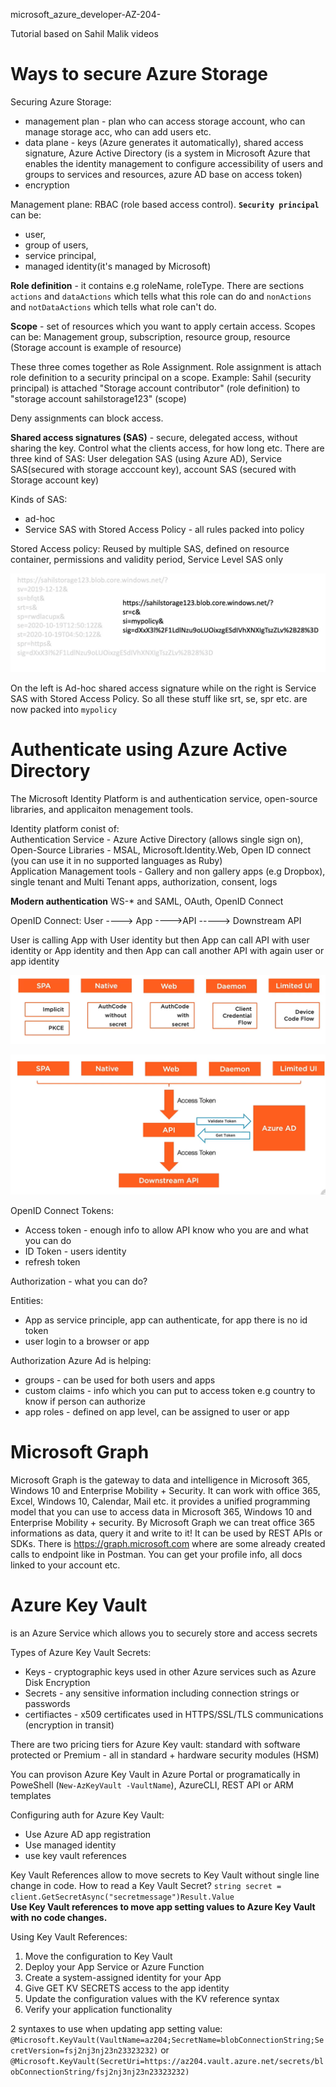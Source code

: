 microsoft_azure_developer-AZ-204-

Tutorial based on Sahil Malik videos

# Ways to secure Azure Storage

Securing Azure Storage:
* management plan - plan who can access storage account, who can manage storage acc, who can add users etc.
* data plane - keys (Azure generates it automatically), shared access signature, Azure Active Directory (is a system in Microsoft Azure that enables the identity management to configure accessibility of users and groups to services and resources, azure AD base on access token)
* encryption

Management plane: RBAC (role based access control).
<b>`Security principal`</b> can be:
* user, 
* group of users, 
* service principal, 
* managed identity(it's managed by Microsoft)

<b>Role definition</b> - it contains e.g roleName, roleType. There are sections `actions` and `dataActions` which tells what this role can do and `nonActions` and `notDataActions` which tells what role can't do.

<b>Scope</b> - set of resources which you want to apply certain access. Scopes can be: Management group, subscription, resource group, resource (Storage account is example of resource)

These three comes together as Role Assignment. Role assignment is attach role definition to a security principal on a scope. Example: Sahil (security principal) is attached "Storage account contributor" (role definition) to "storage account sahilstorage123" (scope)

Deny assignments can block access.

<b>Shared access signatures (SAS)</b> - secure, delegated access, without sharing the key. Control what the clients access, for how long etc.
There are three kind of SAS: User delegation SAS (using Azure AD), Service SAS(secured with storage acccount key), account SAS (secured with Storage account key)

Kinds of SAS:
* ad-hoc 
* Service SAS with Stored Access Policy - all rules packed into policy

Stored Access policy: Reused by multiple SAS, defined on resource container, permissions and validity period, Service Level SAS only

![alt text](https://github.com/michuW93/microsoft_azure_fundamentals/blob/master/az-204/images/sas.png?raw=true)

On the left is Ad-hoc shared access signature while on the right is Service SAS with Stored Access Policy. So all these stuff like srt, se, spr etc. are now packed into `mypolicy`

# Authenticate using Azure Active Directory
The Microsoft Identity Platform  is and authentication service, open-source libraries, and applicaiton menagement tools.

Identity platform conist of: <br/>
Authentication Service - Azure Active Directory (allows single sign on), <br/>
Open-Source Libraries - MSAL, Microsoft.Identity.Web, Open ID connect (you can use it in no supported languages as Ruby) <br/>
Application Management tools - Gallery and non gallery apps (e.g Dropbox), single tenant and Multi Tenant apps, authorization, consent, logs

<b>Modern authentication</b>
WS-* and SAML, OAuth, OpenID Connect

OpenID Connect:
User ----> App ---->API -----> Downstream API

User is calling App with User identity but then App can call API with user identity or App identity and then App can call another API with again user or app identity 

![alt text](https://github.com/michuW93/microsoft_azure_fundamentals/blob/master/az-204/images/openid_connect.png?raw=true)

![alt text](https://github.com/michuW93/microsoft_azure_fundamentals/blob/master/az-204/images/token_openid_connect.png?raw=true)

OpenID Connect Tokens:
* Access token - enough info to allow API know who you are and what you can do
* ID Token - users identity
* refresh token


Authorization - what you can do?

Entities:
* App as service principle, app can authenticate, for app there is no id token
* user login to a browser or app

Authorization Azure Ad is helping:
* groups - can be used for both users and apps
* custom claims - info which you can put to access token e.g country to know if person can authorize
* app roles - defined on app level, can be assigned to user or app


# Microsoft Graph
Microsoft Graph is the gateway to data and intelligence in Microsoft 365, Windows 10 and Enterprise Mobility + Security. It can work with office 365, Excel, Windows 10, Calendar, Mail etc. it provides a unified programming model that you can use to access data in Microsoft 365, Windows 10 and Enterprise Mobility + security. By Microsoft Graph we can treat office 365 informations as data, query it and write to it! It can be used by REST APIs or SDKs. There is https://graph.microsoft.com where are some already created calls to endpoint like in Postman. You can get your profile info, all docs linked to your account etc.

# Azure Key Vault
is an Azure Service which allows you to securely store and access secrets

Types of Azure Key Vault Secrets:
* Keys - cryptographic keys used in other Azure services such as Azure Disk Encryption
* Secrets - any sensitive information including connection strings or passwords
* certifiactes - x509 certificates used in HTTPS/SSL/TLS communications (encryption in transit)

There are two pricing tiers for Azure Key vault: standard with software protected or Premium - all in standard + hardware security modules (HSM)

You can provison Azure Key Vault in Azure Portal or programatically in PoweShell (`New-AzKeyVault -VaultName`), AzureCLI, REST API or ARM templates

Configuring auth for Azure Key Vault:
* Use Azure AD app registration
* Use managed identity
* use key vault references

Key Vault References allow to move secrets to Key Vault without single line change in code. How to read a Key Vault Secret? `string secret = client.GetSecretAsync("secretmessage")Result.Value` <br/>
<b>Use Key Vault references to move app setting values to Azure Key Vault with no code changes.</b>

Using Key Vault References:
1. Move the configuration to Key Vault </br>
2. Deploy your App Service or Azure Function </br>
3. Create a system-assigned identity for your App </br>
4. Give GET KV SECRETS access to the app identity </br>
5. Update the configuration values with the KV reference syntax </br>
6. Verify your application functionality

2 syntaxes to use when updating app setting value:
`@Microsoft.KeyVault(VaultName=az204;SecretName=blobConnectionString;SecretVersion=fsj2nj3nj23n23323232)` or `@Microsoft.KeyVault(SecretUri=https://az204.vault.azure.net/secrets/blobConnectionString/fsj2nj3nj23n23323232)`


